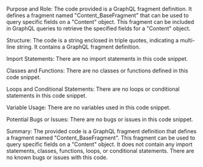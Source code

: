 Purpose and Role:
The code provided is a GraphQL fragment definition. It defines a fragment named "Content_BaseFragment" that can be used to query specific fields on a "Content" object. This fragment can be included in GraphQL queries to retrieve the specified fields for a "Content" object.

Structure:
The code is a string enclosed in triple quotes, indicating a multi-line string. It contains a GraphQL fragment definition.

Import Statements:
There are no import statements in this code snippet.

Classes and Functions:
There are no classes or functions defined in this code snippet.

Loops and Conditional Statements:
There are no loops or conditional statements in this code snippet.

Variable Usage:
There are no variables used in this code snippet.

Potential Bugs or Issues:
There are no bugs or issues in this code snippet.

Summary:
The provided code is a GraphQL fragment definition that defines a fragment named "Content_BaseFragment". This fragment can be used to query specific fields on a "Content" object. It does not contain any import statements, classes, functions, loops, or conditional statements. There are no known bugs or issues with this code.